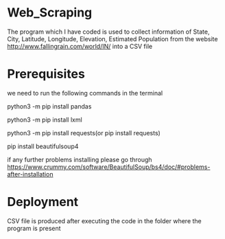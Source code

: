 # Web_Scraping
 
 The program which I have coded is used to collect information of State, City, Latitude, Longitude, Elevation, Estimated Population from the website http://www.fallingrain.com/world/IN/ into a CSV file
 
 # Prerequisites
 
 we need to run the following commands in the terminal
 
 python3 -m pip install pandas
 
 python3 -m pip install lxml
 
 python3 -m pip install requests(or pip install requests)
 
 pip install beautifulsoup4
 
 if any further problems installing please go through https://www.crummy.com/software/BeautifulSoup/bs4/doc/#problems-after-installation
 
 # Deployment
 
 CSV file is produced after executing the code in the folder where the program is present
 
 
